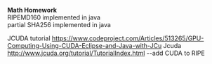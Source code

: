 **Math Homework**  
RIPEMD160 implemented in java  
partial SHA256 implemented in java  

JCUDA tutorial https://www.codeproject.com/Articles/513265/GPU-Computing-Using-CUDA-Eclipse-and-Java-with-JCu
Jcuda http://www.jcuda.org/tutorial/TutorialIndex.html
--add CUDA to RIPE